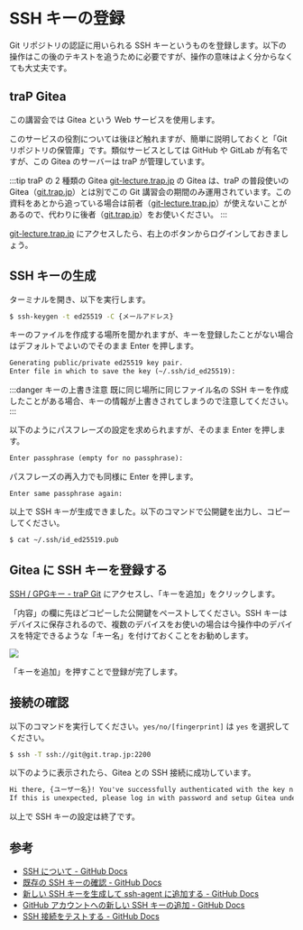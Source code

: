 # SSH キーの登録

Git リポジトリの認証に用いられる SSH キーというものを登録します。以下の操作はこの後のテキストを追うために必要ですが、操作の意味はよく分からなくても大丈夫です。

## traP Gitea

この講習会では Gitea という Web サービスを使用します。

このサービスの役割については後ほど触れますが、簡単に説明しておくと「Git リポジトリの保管庫」です。類似サービスとしては GitHub や GitLab が有名ですが、この Gitea のサーバーは traP が管理しています。

:::tip traP の 2 種類の Gitea
[git-lecture.trap.jp](https://git-lecture.trap.jp/) の Gitea は、traP の普段使いの Gitea（[git.trap.jp](https://git.trap.jp/)）とは別でこの Git 講習会の期間のみ運用されています。この資料をあとから追っている場合は前者（[git-lecture.trap.jp](https://git-lecture.trap.jp/)）が使えないことがあるので、代わりに後者（[git.trap.jp](https://git.trap.jp/)）をお使いください。
:::

[git-lecture.trap.jp](https://git-lecture.trap.jp/) にアクセスしたら、右上のボタンからログインしておきましょう。

## SSH キーの生成

ターミナルを開き、以下を実行します。

```sh
$ ssh-keygen -t ed25519 -C {メールアドレス}
```

キーのファイルを作成する場所を聞かれますが、キーを登録したことがない場合はデフォルトでよいのでそのまま Enter を押します。

```txt
Generating public/private ed25519 key pair.
Enter file in which to save the key (~/.ssh/id_ed25519):
```

:::danger キーの上書き注意
既に同じ場所に同じファイル名の SSH キーを作成したことがある場合、キーの情報が上書きされてしまうので注意してください。
:::

以下のようにパスフレーズの設定を求められますが、そのまま Enter を押します。

```txt
Enter passphrase (empty for no passphrase):
```

パスフレーズの再入力でも同様に Enter を押します。

```
Enter same passphrase again:
```

以上で SSH キーが生成できました。以下のコマンドで公開鍵を出力し、コピーしてください。

```sh
$ cat ~/.ssh/id_ed25519.pub
```

## Gitea に SSH キーを登録する

[SSH / GPGキー - traP Git](https://git.trap.jp/user/settings/keys) にアクセスし、「キーを追加」をクリックします。

「内容」の欄に先ほどコピーした公開鍵をペーストしてください。SSH キーはデバイスに保存されるので、複数のデバイスをお使いの場合は今操作中のデバイスを特定できるような「キー名」を付けておくことをお勧めします。

![](https://md.trap.jp/uploads/upload_b6b7cca28a313b327d6026693a3662b5.png)

「キーを追加」を押すことで登録が完了します。

## 接続の確認

以下のコマンドを実行してください。`yes/no/[fingerprint]` は `yes` を選択してください。

```sh
$ ssh -T ssh://git@git.trap.jp:2200
```

以下のように表示されたら、Gitea との SSH 接続に成功しています。

```txt
Hi there, {ユーザー名}! You've successfully authenticated with the key named {キー名}, but Gitea does not provide shell access.
If this is unexpected, please log in with password and setup Gitea under another user.
```

以上で SSH キーの設定は終了です。

## 参考

- [SSH について - GitHub Docs](https://docs.github.com/ja/authentication/connecting-to-github-with-ssh/about-ssh)
- [既存の SSH キーの確認 - GitHub Docs](https://docs.github.com/ja/authentication/connecting-to-github-with-ssh/checking-for-existing-ssh-keys)
- [新しい SSH キーを生成して ssh-agent に追加する - GitHub Docs](https://docs.github.com/ja/authentication/connecting-to-github-with-ssh/generating-a-new-ssh-key-and-adding-it-to-the-ssh-agent)
- [GitHub アカウントへの新しい SSH キーの追加 - GitHub Docs](https://docs.github.com/ja/authentication/connecting-to-github-with-ssh/adding-a-new-ssh-key-to-your-github-account)
- [SSH 接続をテストする - GitHub Docs](https://docs.github.com/ja/authentication/connecting-to-github-with-ssh/testing-your-ssh-connection)
